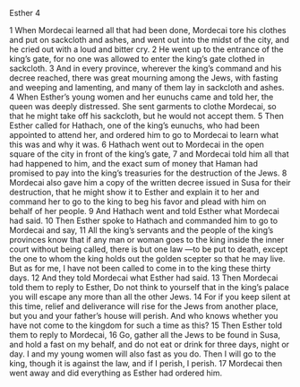 Esther 4

1	When Mordecai learned all that had been done, Mordecai tore his clothes and put on sackcloth and ashes, and went out into the midst of the city, and he cried out with a loud and bitter cry.
2	He went up to the entrance of the king’s gate, for no one was allowed to enter the king’s gate clothed in sackcloth.
3	And in every province, wherever the king’s command and his decree reached, there was great mourning among the Jews, with fasting and weeping and lamenting, and many of them lay in sackcloth and ashes.
4	When Esther’s young women and her eunuchs came and told her, the queen was deeply distressed. She sent garments to clothe Mordecai, so that he might take off his sackcloth, but he would not accept them.
5	Then Esther called for Hathach, one of the king’s eunuchs, who had been appointed to attend her, and ordered him to go to Mordecai to learn what this was and why it was.
6	Hathach went out to Mordecai in the open square of the city in front of the king’s gate,
7	and Mordecai told him all that had happened to him, and the exact sum of money that Haman had promised to pay into the king’s treasuries for the destruction of the Jews.
8	Mordecai also gave him a copy of the written decree issued in Susa for their destruction, that he might show it to Esther and explain it to her and command her to go to the king to beg his favor and plead with him on behalf of her people.
9	And Hathach went and told Esther what Mordecai had said.
10	Then Esther spoke to Hathach and commanded him to go to Mordecai and say,
11	All the king’s servants and the people of the king’s provinces know that if any man or woman goes to the king inside the inner court without being called, there is but one law —to be put to death, except the one to whom the king holds out the golden scepter so that he may live. But as for me, I have not been called to come in to the king these thirty days.
12	And they told Mordecai what Esther had said.
13	Then Mordecai told them to reply to Esther, Do not think to yourself that in the king’s palace you will escape any more than all the other Jews.
14	For if you keep silent at this time, relief and deliverance will rise for the Jews from another place, but you and your father’s house will perish. And who knows whether you have not come to the kingdom for such a time as this?
15	Then Esther told them to reply to Mordecai,
16	Go, gather all the Jews to be found in Susa, and hold a fast on my behalf, and do not eat or drink for three days, night or day. I and my young women will also fast as you do. Then I will go to the king, though it is against the law, and if I perish, I perish.
17	Mordecai then went away and did everything as Esther had ordered him.

